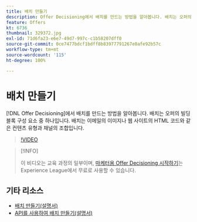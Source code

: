 ```yaml
---
title: 배치 만들기
description: Offer Decisioning에서 배치를 만드는 방법을 알아봅니다. 배치는 오퍼의 필수 빌딩 블록 구성 요소 중 하나입니다.
feature: Offers
kt: 6736
thumbnail: 329372.jpg
exl-id: 71d6fa23-e6e7-49d7-997c-c1b58207dff0
source-git-commit: 0ce7477bdcf1bdff8b83977791267e8afe92b57c
workflow-type: tm+mt
source-wordcount: '115'
ht-degree: 100%

---
```


# 배치 만들기

[!DNL Offer Decisioning]에서 배치를 만드는 방법을 알아봅니다. 배치는 오퍼의 빌딩 블록 구성 요소 중 하나입니다. 배치는 이메일의 이미지나 웹 사이트의 HTML 코드와 같은 컨텐츠 유형과 채널의 조합입니다.

>[!VIDEO](https://video.tv.adobe.com/v/329372?quality=12&learn=on)

>[!INFO]
>
> 이 비디오는 교육 과정의 일부이며, [마케터용 Offer Decisioning 시작하기](https://experienceleague.adobe.com/?recommended=ExperiencePlatform-U-1-2020.1.offerdecisioning)는 Experience League에서 무료로 사용할 수 있습니다.


## 기타 리소스

* [배치 만들기(설명서)](https://experienceleague.adobe.com/docs/journey-optimizer/using/offer-decisioniong/create-components/creating-placements.html?lang=ko)
* [API를 사용하여 배치 만들기(설명서)](https://experienceleague.adobe.com/docs/journey-optimizer/using/offer-decisioniong/api-reference/offers-api/placements/create.html?lang=ko)
